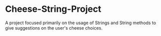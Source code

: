 # Cheese-String-Project
A project focused primarily on the usage of Strings and String methods to give suggestions on the user's cheese choices.
